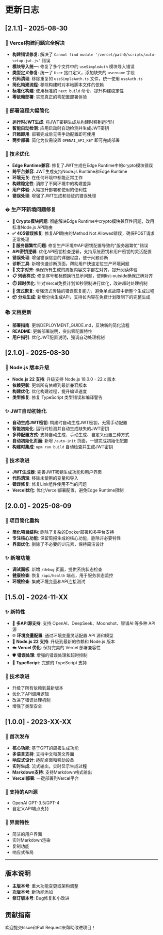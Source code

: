 # 更新日志

## [2.1.1] - 2025-08-30

### 🎉 Vercel构建问题完全解决
- **构建错误修复**: 解决了 `Cannot find module '/vercel/path0/scripts/auto-setup-jwt.js'` 错误
- **模块导入统一**: 修复了多个文件中的 `useSimpleAuth` 模块导入错误
- **类型定义修复**: 统一了 `User` 接口定义，添加缺失的 `username` 字段
- **代码清理**: 移除重复的 `useSimpleAuth.ts` 文件，统一使用 `useAuth.ts`
- **简化构建流程**: 移除构建时对本地脚本文件的依赖
- **标准化构建**: 使用标准的 `next build` 命令，提升构建稳定性
- **零依赖部署**: 实现真正的零配置部署体验

### 🚀 部署流程大幅简化
- **运行时JWT生成**: 将JWT密钥生成从构建时移到运行时
- **智能自动检测**: 应用启动时自动检测并生成JWT密钥
- **开箱即用**: 部署完成后无需手动配置即可使用
- **两步部署**: 简化为仅需设置 `OPENAI_API_KEY` 即可完成部署

### 🔧 技术优化
- **Edge Runtime兼容**: 修复了JWT生成在Edge Runtime中的crypto模块错误
- **跨平台兼容**: JWT生成支持Node.js Runtime和Edge Runtime
- **环境无关**: 在任何环境中都能正常工作
- **构建稳定性**: 消除了不同环境中的构建差异
- **用户体验**: 大幅提升部署和使用的便利性
- **错误处理**: 增强了JWT生成和验证的错误处理

### � 生产环新境问题修复
- **🔧 Crypto模块问题**: 彻底解决Edge Runtime中crypto模块兼容性问题，改用标准Node.js API路由
- **✅ 405错误修复**: 修复API路由的Method Not Allowed错误，确保POST请求正常处理
- **🔑 服务器繁忙问题**: 修复生产环境中API密钥配置导致的"服务器繁忙"错误
- **API密钥逻辑**: 优化API密钥检查逻辑，支持系统密钥和用户密钥的灵活配置
- **错误处理**: 增强错误信息的详细程度，便于问题诊断
- **诊断工具**: 新增快速诊断页面，帮助用户快速定位生产环境问题
- **📝 文字对齐**: 确保所有生成的周报内容文字都左对齐，提升阅读体验
- **📋 列表样式**: 修复序号和标题换行显示问题，使用list-outside确保正确对齐
- **⏱️ 超时优化**: 针对Vercel免费计划10秒限制进行优化，改进超时处理机制
- **🔄 流式恢复**: 增强流式传输的错误恢复能力，避免单点故障中断整个生成过程
- **📦 分块生成**: 新增分块生成API，支持长内容在免费计划限制下的完整生成

### 📚 文档更新
- **部署指南**: 更新DEPLOYMENT_GUIDE.md，反映新的简化流程
- **README**: 更新部署说明，突出零配置特性
- **用户指引**: 优化JWT配置说明，强调自动处理机制

## [2.1.0] - 2025-08-30

### 🚀 Node.js 版本升级
- **Node.js 22 支持**: 升级支持 Node.js 18.0.0 - 22.x 版本
- **依赖更新**: 更新所有依赖到最新兼容版本
- **构建优化**: 优化构建过程，提升编译速度
- **类型修复**: 修复 TypeScript 类型错误和编译警告

### ✨ JWT自动初始化
- **自动生成JWT密钥**: 构建时自动生成JWT密钥，无需手动配置
- **智能初始化**: 运行时检测并自动生成缺失的JWT密钥
- **多种配置方式**: 支持自动生成、手动生成、自定义设置三种方式
- **自动初始化页面**: 新增 `/auto-init` 页面，一键完成初始化配置
- **构建时集成**: `npm run build` 自动检查并生成JWT密钥

### 🔧 技术改进
- **JWT生成器**: 完善JWT密钥生成功能和用户界面
- **代码清理**: 移除未使用的变量和导入
- **错误修复**: 修复Link组件使用不当的问题
- **Vercel优化**: 优化Vercel部署配置，避免Edge Runtime限制

## [2.0.0] - 2025-08-09

### 🎯 项目简化重构
- **简化项目结构**: 删除了复杂的Docker部署和多平台支持
- **专注核心功能**: 保留周报生成的核心功能，删除非必要特性
- **界面优化**: 删除了不必要的UI元素，保持简洁设计

### ✨ 新增功能
- **调试面板**: 新增 `/debug` 页面，提供系统状态检查
- **健康检查**: 恢复 `/api/health` 端点，用于服务状态监控
- **环境检查**: 集成环境变量和API连接测试

## [1.5.0] - 2024-11-XX

### ✨ 新特性
- 🔄 **多API源支持**: 支持 OpenAI、DeepSeek、Moonshot、智谱AI 等多种 API 源
- 🌐 **环境变量配置**: 通过环境变量灵活配置 API 源和模型
- 🚀 **Node.js 22 支持**: 升级到最新的依赖和 Node.js 版本
- ☁️ **Vercel 优化**: 保持完美的 Vercel 部署兼容性
- 🛡️ **错误处理**: 增强的错误处理和超时控制
- 📝 **TypeScript**: 完整的 TypeScript 支持

### 🔧 技术改进
- 升级了所有依赖到最新版本
- 优化了API调用逻辑
- 改进了错误处理机制
- 增强了类型安全

## [1.0.0] - 2023-XX-XX

### 🎉 首次发布
- **核心功能**: 基于GPT的周报生成功能
- **多语言支持**: 支持中文和英文界面
- **响应式设计**: 适配桌面和移动设备
- **实时生成**: 流式输出，实时显示生成过程
- **Markdown支持**: 支持Markdown格式输出
- **Vercel部署**: 一键部署到Vercel平台

### 🔧 支持的API源
- OpenAI GPT-3.5/GPT-4
- 自定义API端点支持

### 📱 界面特性
- 简洁的用户界面
- 实时Markdown渲染
- 复制功能
- 响应式布局

---

## 版本说明

- **主版本号**: 重大功能变更或架构调整
- **次版本号**: 新功能添加
- **修订版本号**: Bug修复和小改进

## 贡献指南

欢迎提交Issue和Pull Request来帮助改进项目！